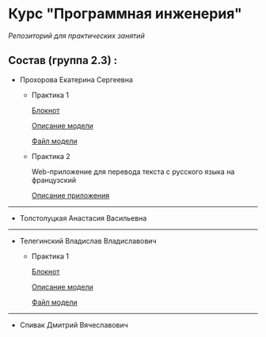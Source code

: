 # Курс "Программная инженерия"

*Репозиторий для практических занятий* 



## Состав (группа 2.3) :

* Прохорова Екатерина Сергеевна

  * Практика 1
    
    [Блокнот](https://colab.research.google.com/drive/1QX9cPhLB3tBM-bvBZ84ZOP8GEAXUWH00?usp=sharing)
    
    [Описание модели](https://huggingface.co/Helsinki-NLP/opus-mt-ru-fr)

    [Файл модели](https://github.com/KateProxa/Practice/blob/main/Part1/Kate.py)
    
  * Практика 2

    Web-приложение для перевода текста с русского языка на французский

    [Описание приложения](https://github.com/KateProxa/Practice/tree/main/Part2/Translator/)
___

* Толстолуцкая Анастасия Васильевна

___

* Телегинский Владислав Владиславович

  * Практика 1
    
    [Блокнот](https://colab.research.google.com/drive/1QX9cPhLB3tBM-bvBZ84ZOP8GEAXUWH00?usp=sharing)
    
    [Описание модели](https://huggingface.co/Helsinki-NLP/opus-mt-en-ru)

    [Файл модели](https://github.com/KateProxa/Practice/blob/main/Part1/Kate.py)

___

* Спивак Дмитрий Вячеславович
